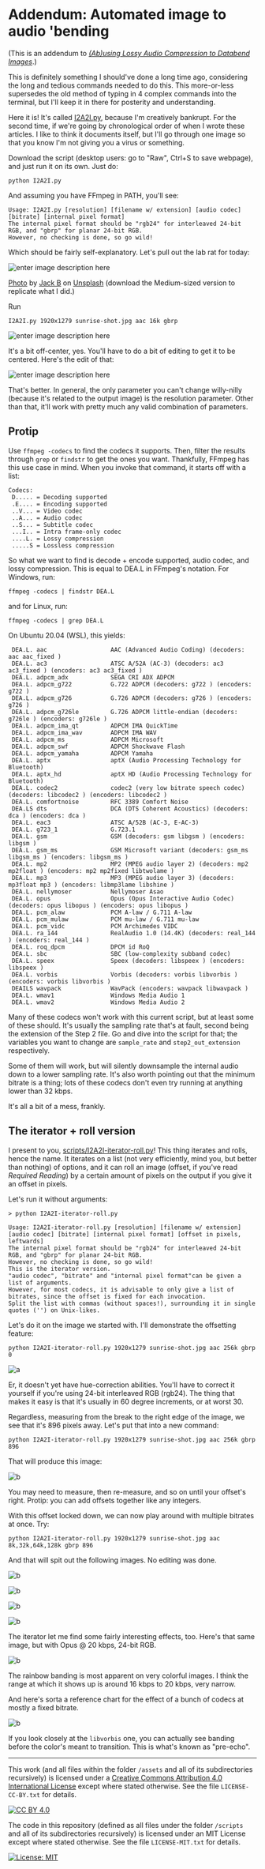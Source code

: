 # Addendum: Automated image to audio 'bending

(This is an addendum to *[(Ab)using Lossy Audio Compression to Databend Images](https://github.com/multiplealiases/Databending-In-Audacity-Required-Reading/blob/main/README.md)*.)

This is definitely something I should've done a long time ago, considering the long and tedious commands needed to do this. This more-or-less supersedes the old method of typing in 4 complex commands into the terminal, but I'll keep it in there for posterity and understanding.

Here it is! It's called [I2A2I.py](scripts/I2A2I.py), because I'm creatively bankrupt. For the second time, if we're going by chronological order of when I wrote these articles. I like to think it documents itself, but I'll go through one image so that you know I'm not giving you a virus or something.

Download the script (desktop users: go to "Raw", Ctrl+S to save webpage), and just run it on its own. Just do:

~~~
python I2A2I.py
~~~

And assuming you have FFmpeg in PATH, you'll see:

~~~
Usage: I2A2I.py [resolution] [filename w/ extension] [audio codec] [bitrate] [internal pixel format]
The internal pixel format should be "rgb24" for interleaved 24-bit RGB, and "gbrp" for planar 24-bit RGB.
However, no checking is done, so go wild!
~~~

Which should be fairly self-explanatory. Let's pull out the lab rat for today:

![enter image description here](assets/images/sunrise-shot.jpg)

[Photo](https://unsplash.com/photos/9NAIl5DKfVU) by [Jack B](https://unsplash.com/@nervum) on [Unsplash](https://unsplash.com/) (download the Medium-sized version to replicate what I did.)

Run

~~~
I2A2I.py 1920x1279 sunrise-shot.jpg aac 16k gbrp
~~~

![enter image description here](assets/images/sunrise-shot-end-aac-16k-gbrp.jpg)

It's a bit off-center, yes. You'll have to do a bit of editing to get it to be centered. Here's the edit of that: 

![enter image description here](assets/images/sunrise-shot-end-aac-16k-gbrp-edit.jpg)

That's better. In general, the only parameter you can't change willy-nilly (because it's related to the output image) is the resolution parameter. Other than that, it'll work with pretty much any valid combination of parameters.

## Protip

Use `ffmpeg -codecs` to find the codecs it supports. Then, filter the results through `grep` or `findstr` to get the ones you want. Thankfully, FFmpeg has this use case in mind. When you invoke that command, it starts off with a list:

~~~
Codecs:
 D..... = Decoding supported
 .E.... = Encoding supported
 ..V... = Video codec
 ..A... = Audio codec
 ..S... = Subtitle codec
 ...I.. = Intra frame-only codec
 ....L. = Lossy compression
 .....S = Lossless compression
~~~

So what we want to find is decode + encode supported, audio codec, and lossy compression. This is equal to DEA.L in FFmpeg's notation. For Windows, run:

~~~
ffmpeg -codecs | findstr DEA.L
~~~

and for Linux, run:

~~~
ffmpeg -codecs | grep DEA.L
~~~

On Ubuntu 20.04 (WSL), this yields:

~~~
 DEA.L. aac                  AAC (Advanced Audio Coding) (decoders: aac aac_fixed )
 DEA.L. ac3                  ATSC A/52A (AC-3) (decoders: ac3 ac3_fixed ) (encoders: ac3 ac3_fixed )
 DEA.L. adpcm_adx            SEGA CRI ADX ADPCM
 DEA.L. adpcm_g722           G.722 ADPCM (decoders: g722 ) (encoders: g722 )
 DEA.L. adpcm_g726           G.726 ADPCM (decoders: g726 ) (encoders: g726 )
 DEA.L. adpcm_g726le         G.726 ADPCM little-endian (decoders: g726le ) (encoders: g726le )
 DEA.L. adpcm_ima_qt         ADPCM IMA QuickTime
 DEA.L. adpcm_ima_wav        ADPCM IMA WAV
 DEA.L. adpcm_ms             ADPCM Microsoft
 DEA.L. adpcm_swf            ADPCM Shockwave Flash
 DEA.L. adpcm_yamaha         ADPCM Yamaha
 DEA.L. aptx                 aptX (Audio Processing Technology for Bluetooth)
 DEA.L. aptx_hd              aptX HD (Audio Processing Technology for Bluetooth)
 DEA.L. codec2               codec2 (very low bitrate speech codec) (decoders: libcodec2 ) (encoders: libcodec2 )
 DEA.L. comfortnoise         RFC 3389 Comfort Noise
 DEA.LS dts                  DCA (DTS Coherent Acoustics) (decoders: dca ) (encoders: dca )
 DEA.L. eac3                 ATSC A/52B (AC-3, E-AC-3)
 DEA.L. g723_1               G.723.1
 DEA.L. gsm                  GSM (decoders: gsm libgsm ) (encoders: libgsm )
 DEA.L. gsm_ms               GSM Microsoft variant (decoders: gsm_ms libgsm_ms ) (encoders: libgsm_ms )
 DEA.L. mp2                  MP2 (MPEG audio layer 2) (decoders: mp2 mp2float ) (encoders: mp2 mp2fixed libtwolame )
 DEA.L. mp3                  MP3 (MPEG audio layer 3) (decoders: mp3float mp3 ) (encoders: libmp3lame libshine )
 DEA.L. nellymoser           Nellymoser Asao
 DEA.L. opus                 Opus (Opus Interactive Audio Codec) (decoders: opus libopus ) (encoders: opus libopus )
 DEA.L. pcm_alaw             PCM A-law / G.711 A-law
 DEA.L. pcm_mulaw            PCM mu-law / G.711 mu-law
 DEA.L. pcm_vidc             PCM Archimedes VIDC
 DEA.L. ra_144               RealAudio 1.0 (14.4K) (decoders: real_144 ) (encoders: real_144 )
 DEA.L. roq_dpcm             DPCM id RoQ
 DEA.L. sbc                  SBC (low-complexity subband codec)
 DEA.L. speex                Speex (decoders: libspeex ) (encoders: libspeex )
 DEA.L. vorbis               Vorbis (decoders: vorbis libvorbis ) (encoders: vorbis libvorbis )
 DEAILS wavpack              WavPack (encoders: wavpack libwavpack )
 DEA.L. wmav1                Windows Media Audio 1
 DEA.L. wmav2                Windows Media Audio 2
~~~

Many of these codecs won't work with this current script, but at least some of these should. It's usually the sampling rate that's at fault, second being the extension of the Step 2 file. Go and dive into the script for that; the variables you want to change are `sample_rate` and `step2_out_extension` respectively. 

Some of them will work, but will silently downsample the internal audio down to a lower sampling rate. It's also worth pointing out that the minimum bitrate is a thing; lots of these codecs don't even try running at anything lower than 32 kbps. 

It's all a bit of a mess, frankly.

## The iterator + roll version

I present to you, [scripts/I2A2I-iterator-roll.py](I2A21-iterator-roll.py)! This thing iterates and rolls, hence the name. It iterates on a list (not very efficiently, mind you, but better than nothing) of options, and it can roll an image (offset, if you've read *Required Reading*) by a certain amount of pixels on the output if you give it an offset in pixels.

Let's run it without arguments:

~~~
> python I2A2I-iterator-roll.py

Usage: I2A2I-iterator-roll.py [resolution] [filename w/ extension] [audio codec] [bitrate] [internal pixel format] [offset in pixels, leftwards]
The internal pixel format should be "rgb24" for interleaved 24-bit RGB, and "gbrp" for planar 24-bit RGB.
However, no checking is done, so go wild!
This is the iterator version.
"audio codec", "bitrate" and "internal pixel format"can be given a list of arguments.
However, for most codecs, it is advisable to only give a list of bitrates, since the offset is fixed for each invocation.
Split the list with commas (without spaces!), surrounding it in single quotes ('') on Unix-likes.
~~~

Let's do it on the image we started with. I'll demonstrate the offsetting feature:

~~~
python I2A2I-iterator-roll.py 1920x1279 sunrise-shot.jpg aac 256k gbrp 0
~~~

![a](assets/images/sunrise-shot-end-aac-256k-gbrp-0.png)

Er, it doesn't yet have hue-correction abilities. You'll have to correct it yourself if you're using 24-bit interleaved RGB (rgb24). The thing that makes it easy is that it's usually in 60 degree increments, or at worst 30.

Regardless, measuring from the break to the right edge of the image, we see that it's 896 pixels away. Let's put that into a new command:

~~~
python I2A2I-iterator-roll.py 1920x1279 sunrise-shot.jpg aac 256k gbrp 896
~~~

That will produce this image:

![b](assets/images/sunrise-shot-end-aac-256k-gbrp-896.png)

You may need to measure, then re-measure, and so on until your offset's right. Protip: you can add offsets together like any integers.

With this offset locked down, we can now play around with multiple bitrates at once. Try:

~~~
python I2A2I-iterator-roll.py 1920x1279 sunrise-shot.jpg aac 8k,32k,64k,128k gbrp 896
~~~

And that will spit out the following images. No editing was done.

![b](assets/images/sunrise-shot-end-aac-8k-gbrp-896.png)

![b](assets/images/sunrise-shot-end-aac-32k-gbrp-896.png)

![b](assets/images/sunrise-shot-end-aac-64k-gbrp-896.png)

![b](assets/images/sunrise-shot-end-aac-128k-gbrp-896.png)

The iterator let me find some fairly interesting effects, too. Here's that same image, but with Opus @ 20 kbps, 24-bit RGB.

![b](assets/images/sunrise-shot-end-libopus-20k-rgb24-0.png)

The rainbow banding is most apparent on very colorful images. I think the range at which it shows up is around 16 kbps to 20 kbps, very narrow.

And here's sorta a reference chart for the effect of a bunch of codecs at mostly a fixed bitrate.

![b](assets/images/WB-RGB-CMY_test.png)

If you look closely at the `libvorbis` one, you can actually see banding before the color's meant to transition. This is what's known as "pre-echo".

---
This work (and all files within the folder `/assets` and all of its subdirectories recursively) is licensed under a
[Creative Commons Attribution 4.0 International License][cc-by]
except where stated otherwise. See the file `LICENSE-CC-BY.txt` for details.

[![CC BY 4.0][cc-by-image]][cc-by]

The code in this repository (defined as all files under the folder `/scripts` and all of its subdirectories recursively) is licensed under an
MIT License
except where stated otherwise. See the file `LICENSE-MIT.txt` for details.

[![License: MIT](https://img.shields.io/badge/License-MIT-yellow.svg)](https://opensource.org/licenses/MIT)


[cc-by]: http://creativecommons.org/licenses/by/4.0/
[cc-by-image]: https://i.creativecommons.org/l/by/4.0/88x31.png

